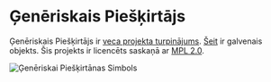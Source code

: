 # Ģenēriskais Piešķirtājs

Ģenēriskais Piešķirtājs ir [veca projekta turpinājums](http://splitcells.net/net/splitcells/martins/avots/website//2017/04/22/origin-of-the-project-generic-allocator.html).
[Šeit](./src/main/java/net/splitcells/gel/kodols/Gel.java) ir galvenais objekts.
Šis projekts ir licencēts saskaņā ar [MPL 2.0](./LICENSE.txt).

![Ģenēriskai Piešķirtānas Simbols](http://splitcells.net/net/splitcells/martins/avots/website/images/license.standard/white.project.logo.generic.allocator.jpg)